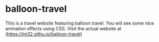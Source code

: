 # balloon-travel
This is a travel website featuring balloon travel. You wiil see some nice animation effects using CSS.
Visit the actual website at (https://lm32.githu.io/balloon-travel)
